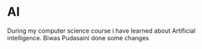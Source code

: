 # AI
During my computer science course i have learned about Artificial intelligence.
Biwas Pudasaini done some changes